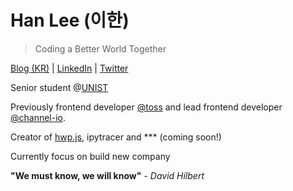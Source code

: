 # Han Lee (이한)
> Coding a Better World Together

[Blog (KR)](https://blog.hanlee.io) | [LinkedIn](https://www.linkedin.com/in/hahnl/) | [Twitter](https://twitter.com/hanleedev)

Senior student @[UNIST](https://www.unist.ac.kr/)

Previously frontend developer [@toss](https://github.com/toss) and lead frontend developer [@channel-io](https://github.com/channel-io).

Creator of [hwp.js](https://github.com/hahnlee/hwp.js), ipytracer and *** (coming soon!)

Currently focus on build new company

**"We must know, we will know"** - *David Hilbert*
